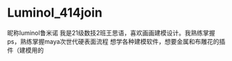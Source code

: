 # Luminol_414join
昵称luminol鲁米诺
我是21级数技2班王思语，喜欢画画建模设计。我熟练掌握ps，熟练掌握maya次世代硬表面流程
想学各种建模软件，想要金属和布雕花的插件（建模用的
